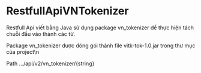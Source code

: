 # RestfullApiVNTokenizer

Restfull Api viết bằng Java sử dụng package vn_tokenizer để thực hiện tách chuỗi đầu vào thành các từ.

Package vn_tokenizer được đóng gói thành file vitk-tok-1.0.jar trong thư mục của project\n

Path .../api/v2/vn_tokenizer/{string}
